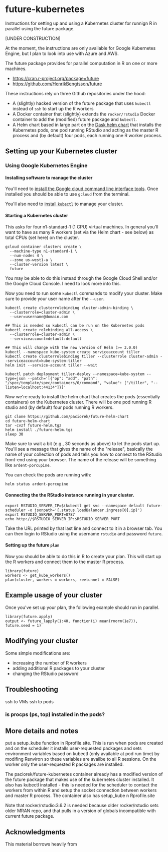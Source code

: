 # future-kubernetes

Instructions for setting up and using a Kubernetes cluster for runnign R in parallel using the future package.

[UNDER CONSTRUCTION]

At the moment, the instructions are only available for Google Kubernetes Engine, but I plan to look into use with Azure and AWS.

The future package provides for parallel computation in R on one or more machines.

- <https://cran.r-project.org/package=future>
- <https://github.com/HenrikBengtsson/future>

These instructions rely on three Github repositories under the hood:

  - A (slightly) hacked version of the future package that uses `kubectl` instead of `ssh` to start up the R workers
  - A Docker container that (slightly) extends the `rocker/rstudio` Docker container to add the (modified) future package and `kubectl`.
  - A Helm chart based in large part on the [Dask helm chart](https://github.com/dask/helm-chart) that installs the Kubernetes pods, one pod running RStudio and acting as the master R process and (by default) four pods, each running one R worker process.
  
## Setting up your Kubernetes cluster

### Using Google Kubernetes Engine

#### Installing software to manage the cluster 
You'll need to [install the Google cloud command line interface tools](https://cloud.google.com/sdk/install). Once installed you should be able to use `gcloud` from the terminal.

You'll also need to [install `kubectl`](https://kubernetes.io/docs/tasks/tools/install-kubectl)  to manage your cluster.


#### Starting a Kubernetes cluster

This asks for four n1-standard-1 (1 CPU) virtual machines. In general you'll want to have as many R workers (set via the Helm chart - see below) as total CPUs (set here) on the cluster. 

```
gcloud container clusters create \
  --machine-type n1-standard-1 \    
  --num-nodes 4 \
  --zone us-west1-a \
  --cluster-version latest \
  future
```

You may be able to do this instead through the Google Cloud Shell and/or the Google Cloud Console. I need to look more into this.

Now you need to run some `kubectl` commands to modify your cluster. Make sure to provide your user name after the `--user`.

```
kubectl create clusterrolebinding cluster-admin-binding \
  --clusterrole=cluster-admin \
  --user=username@domain.com

## This is needed so kubectl can be run on the Kubernetes pods
kubectl create rolebinding all-access \
  --clusterrole=cluster-admin \
  --serviceaccount=default:default

## This will change with the new version of Helm (>= 3.0.0)
kubectl --namespace kube-system create serviceaccount tiller
kubectl create clusterrolebinding tiller --clusterrole cluster-admin --serviceaccount=kube-system:tiller
helm init --service-account tiller --wait

kubectl patch deployment tiller-deploy --namespace=kube-system --type=json --patch='[{"op": "add", "path": "/spec/template/spec/containers/0/command", "value": ["/tiller", "--listen=localhost:44134"]}]'
```

Now we're ready to install the helm chart that creates the pods (essentially containers) on the Kubernetes cluster. There will be one pod running R studio and (by default) four pods running R workers.

```
git clone https://github.com/paciorek/future-helm-chart
cd future-helm-chart
tar -cvzf future-helm.tgz
helm install ./future-helm.tgz 
sleep 30
```

Make sure to wait a bit (e.g., 30 seconds as above) to let the pods start up. You'll see a message that gives the name of the "release", basically the name of your collection of pods and tells you how to connect to the RStudio front-end using your browser. The name of the release will be something like `ardent-porcupine`.

You can check the pods are running with:

```
helm status ardent-porcupine
```

#### Connecting the the RStudio instance running in your cluster.

```
export RSTUDIO_SERVER_IP=$(kubectl get svc --namespace default future-scheduler -o jsonpath='{.status.loadBalancer.ingress[0].ip}')
export RSTUDIO_SERVER_PORT=8787
echo http://$RSTUDIO_SERVER_IP:$RSTUDIO_SERVER_PORT
```

Take the URL printed by that last line and connect to it in a browser tab. You can then login to RStudio using the username `rstudio` and password `future`.


#### Setting up the future `plan`

Now you should be able to do this in R to create your plan. This will start up the R workers and connect them to the master R process. 

```{r}
library(future)
workers <- get_kube_workers()
plan(cluster, workers = workers, revtunnel = FALSE) 
```

## Example usage of your cluster

Once you've set up your plan, the following example should run in parallel.

```{r}
library(future.apply)
output <- future_lapply(1:40, function(i) mean(rnorm(1e7)), future.seed = 1)
```


## Modifying your cluster

Some simple modifications are:

  - increasing the number of R workers
  - adding additional R packages to your cluster
  - changing the RStudio password

## Troubleshooting

ssh to VMs
ssh to pods


### is procps (ps, top) installed in the pods?

## More details and notes


put a setup_kube function in Rprofile.site. This is run when pods are created and on the scheduler it installs user-requested packages and sets environment variables based on kubectl (only available at pod run time) by modifing Renviron so these variables are availbe to all R sessions. On the worker only the user-requested R packages are installed.

The paciorek/future-kubernetes container already has a modified version of the future package that makes use of the kubernetes cluster installed. It also has kubectl installed - this is needed for the scheduler to contact the workers from within R and setup the socket connection between workers and master R process.
The container also has setup_kube n Rprofile.site

Note that rocker/rstudio:3.6.2 is needed because older rocker/rstudio sets older MRAN repo, and that pulls in a version of globals incompatible with current future package.

## Acknowledgments

This material borrows heavily from 
